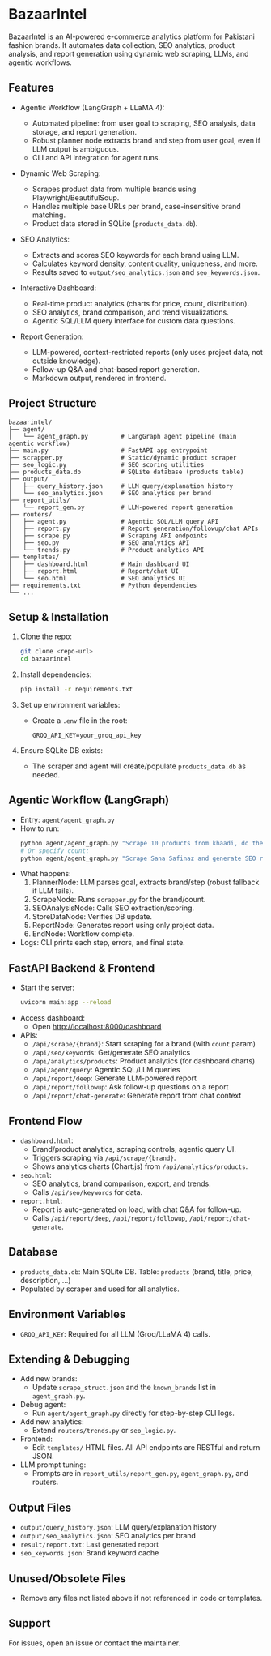# BazaarIntel

BazaarIntel is an AI-powered e-commerce analytics platform for Pakistani fashion brands. It automates data collection, SEO analytics, product analysis, and report generation using dynamic web scraping, LLMs, and agentic workflows.

## Features

- Agentic Workflow (LangGraph + LLaMA 4):
  - Automated pipeline: from user goal to scraping, SEO analysis, data storage, and report generation.
  - Robust planner node extracts brand and step from user goal, even if LLM output is ambiguous.
  - CLI and API integration for agent runs.

- Dynamic Web Scraping:
  - Scrapes product data from multiple brands using Playwright/BeautifulSoup.
  - Handles multiple base URLs per brand, case-insensitive brand matching.
  - Product data stored in SQLite (`products_data.db`).

- SEO Analytics:
  - Extracts and scores SEO keywords for each brand using LLM.
  - Calculates keyword density, content quality, uniqueness, and more.
  - Results saved to `output/seo_analytics.json` and `seo_keywords.json`.

- Interactive Dashboard:
  - Real-time product analytics (charts for price, count, distribution).
  - SEO analytics, brand comparison, and trend visualizations.
  - Agentic SQL/LLM query interface for custom data questions.

- Report Generation:
  - LLM-powered, context-restricted reports (only uses project data, not outside knowledge).
  - Follow-up Q&A and chat-based report generation.
  - Markdown output, rendered in frontend.

## Project Structure

```
bazaarintel/
├── agent/
│   └── agent_graph.py         # LangGraph agent pipeline (main agentic workflow)
├── main.py                    # FastAPI app entrypoint
├── scrapper.py                # Static/dynamic product scraper
├── seo_logic.py               # SEO scoring utilities
├── products_data.db           # SQLite database (products table)
├── output/
│   ├── query_history.json     # LLM query/explanation history
│   └── seo_analytics.json     # SEO analytics per brand
├── report_utils/
│   └── report_gen.py          # LLM-powered report generation
├── routers/
│   ├── agent.py               # Agentic SQL/LLM query API
│   ├── report.py              # Report generation/followup/chat APIs
│   ├── scrape.py              # Scraping API endpoints
│   ├── seo.py                 # SEO analytics API
│   └── trends.py              # Product analytics API
├── templates/
│   ├── dashboard.html         # Main dashboard UI
│   ├── report.html            # Report/chat UI
│   └── seo.html               # SEO analytics UI
├── requirements.txt           # Python dependencies
└── ...
```

## Setup & Installation

1. Clone the repo:
   ```sh
   git clone <repo-url>
   cd bazaarintel
   ```

2. Install dependencies:
   ```sh
   pip install -r requirements.txt
   ```

3. Set up environment variables:
   - Create a `.env` file in the root:
     ```
     GROQ_API_KEY=your_groq_api_key
     ```

4. Ensure SQLite DB exists:
   - The scraper and agent will create/populate `products_data.db` as needed.

## Agentic Workflow (LangGraph)

- Entry: `agent/agent_graph.py`
- How to run:
  ```sh
  python agent/agent_graph.py "Scrape 10 products from khaadi, do their seo and generate a report"
  # Or specify count:
  python agent/agent_graph.py "Scrape Sana Safinaz and generate SEO report" --count 20
  ```
- What happens:
  1. PlannerNode: LLM parses goal, extracts brand/step (robust fallback if LLM fails).
  2. ScrapeNode: Runs `scrapper.py` for the brand/count.
  3. SEOAnalysisNode: Calls SEO extraction/scoring.
  4. StoreDataNode: Verifies DB update.
  5. ReportNode: Generates report using only project data.
  6. EndNode: Workflow complete.
- Logs: CLI prints each step, errors, and final state.

## FastAPI Backend & Frontend

- Start the server:
  ```sh
  uvicorn main:app --reload
  ```
- Access dashboard:
  - Open [http://localhost:8000/dashboard](http://localhost:8000/dashboard)
- APIs:
  - `/api/scrape/{brand}`: Start scraping for a brand (with `count` param)
  - `/api/seo/keywords`: Get/generate SEO analytics
  - `/api/analytics/products`: Product analytics (for dashboard charts)
  - `/api/agent/query`: Agentic SQL/LLM queries
  - `/api/report/deep`: Generate LLM-powered report
  - `/api/report/followup`: Ask follow-up questions on a report
  - `/api/report/chat-generate`: Generate report from chat context

## Frontend Flow

- `dashboard.html`:
  - Brand/product analytics, scraping controls, agentic query UI.
  - Triggers scraping via `/api/scrape/{brand}`.
  - Shows analytics charts (Chart.js) from `/api/analytics/products`.
- `seo.html`:
  - SEO analytics, brand comparison, export, and trends.
  - Calls `/api/seo/keywords` for data.
- `report.html`:
  - Report is auto-generated on load, with chat Q&A for follow-up.
  - Calls `/api/report/deep`, `/api/report/followup`, `/api/report/chat-generate`.

## Database

- `products_data.db`: Main SQLite DB. Table: `products` (brand, title, price, description, ...)
- Populated by scraper and used for all analytics.

## Environment Variables

- `GROQ_API_KEY`: Required for all LLM (Groq/LLaMA 4) calls.

## Extending & Debugging

- Add new brands:
  - Update `scrape_struct.json` and the `known_brands` list in `agent_graph.py`.
- Debug agent:
  - Run `agent/agent_graph.py` directly for step-by-step CLI logs.
- Add new analytics:
  - Extend `routers/trends.py` or `seo_logic.py`.
- Frontend:
  - Edit `templates/` HTML files. All API endpoints are RESTful and return JSON.
- LLM prompt tuning:
  - Prompts are in `report_utils/report_gen.py`, `agent_graph.py`, and routers.

## Output Files

- `output/query_history.json`: LLM query/explanation history
- `output/seo_analytics.json`: SEO analytics per brand
- `result/report.txt`: Last generated report
- `seo_keywords.json`: Brand keyword cache

## Unused/Obsolete Files

- Remove any files not listed above if not referenced in code or templates.

## Support

For issues, open an issue or contact the maintainer.

